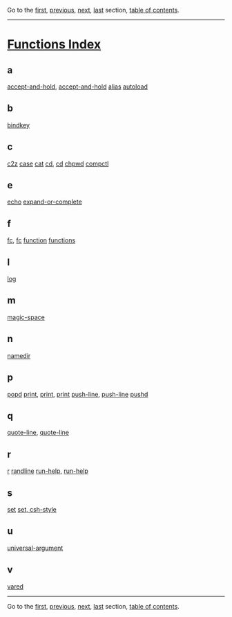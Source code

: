 Go to the [first](intro_1.html), [previous](intro_19.html), [next](intro_21.html), [last](intro_21.html) section, [table of contents](intro_toc.html).

* * *

# [Functions Index](intro_toc.html\#SEC20)

## a

[accept-and-hold](intro_10.html#IDX115), [accept-and-hold](intro_11.html#IDX126)
[alias](intro_8.html#IDX55)
[autoload](intro_4.html#IDX26)

## b

[bindkey](intro_11.html#IDX128)

## c

[c2z](intro_8.html#IDX63)
[case](intro_12.html#IDX146)
[cat](intro_13.html#IDX192)
[cd](intro_13.html#IDX181), [cd](intro_16.html#IDX206)
[chpwd](intro_5.html#IDX30)
[compctl](intro_10.html#IDX101)

## e

[echo](intro_5.html#IDX34)
[expand-or-complete](intro_11.html#IDX123)

## f

[fc](intro_9.html#IDX65), [fc](intro_10.html#IDX75)
[function](intro_4.html#IDX20)
[functions](intro_4.html#IDX24)

## l

[log](intro_15.html#IDX202)

## m

[magic-space](intro_11.html#IDX131)

## n

[namedir](intro_5.html#IDX29)

## p

[popd](intro_6.html#IDX38)
[print](intro_5.html#IDX33), [print](intro_7.html#IDX51), [print](intro_14.html#IDX197)
[push-line](intro_10.html#IDX111), [push-line](intro_11.html#IDX124)
[pushd](intro_6.html#IDX37)

## q

[quote-line](intro_10.html#IDX117), [quote-line](intro_11.html#IDX127)

## r

[r](intro_9.html#IDX68)
[randline](intro_4.html#IDX23)
[run-help](intro_10.html#IDX113), [run-help](intro_11.html#IDX125)

## s

[set](intro_12.html#IDX140)
[set, csh-style](intro_12.html#IDX145)

## u

[universal-argument](intro_11.html#IDX130)

## v

[vared](intro_11.html#IDX136)

* * *

Go to the [first](intro_1.html), [previous](intro_19.html), [next](intro_21.html), [last](intro_21.html) section, [table of contents](intro_toc.html).

